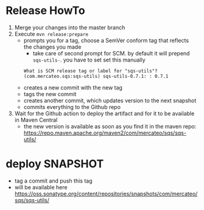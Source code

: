 # Release HowTo

1. Merge your changes into the master branch
1. Execute `mvn release:prepare`
    - prompts you for a tag, choose a SemVer conform tag that reflects the changes you made
        - take care of second prompt for SCM. by default it will prepend `sqs-utils-`. you have to set set this manually
        ```
        What is SCM release tag or label for "sqs-utils"? (com.mercateo.sqs:sqs-utils) sqs-utils-0.7.1: : 0.7.1
        ```
    - creates a new commit with the new tag
    - tags the new commit
    - creates another commit, which updates version to the next snapshot
    - commits everything to the Github repo
1. Wait for the Github action to deploy the artifact and for it to be available in Maven Central
    - the new version is available as soon as you find it in the maven repo: https://repo.maven.apache.org/maven2/com/mercateo/sqs/sqs-utils/

# deploy SNAPSHOT

* tag a commit and push this tag
* will be available here https://oss.sonatype.org/content/repositories/snapshots/com/mercateo/sqs/sqs-utils/
